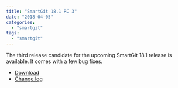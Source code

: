 ```yaml
---
title: "SmartGit 18.1 RC 3"
date: "2018-04-05"
categories: 
  - "smartgit"
tags: 
  - "smartgit"
---
```


The third release candidate for the upcoming SmartGit 18.1 release is available. It comes with a few bug fixes.

- [Download](http://www.syntevo.com/smartgit/preview)
- [Change log](http://www.syntevo.com/smartgit/changelog-eap.txt)
